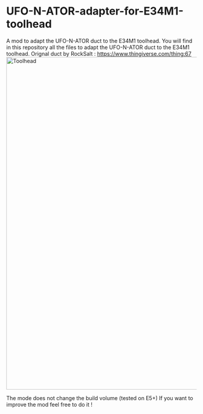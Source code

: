 # UFO-N-ATOR-adapter-for-E34M1-toolhead
A mod to adapt the UFO-N-ATOR duct to the E34M1 toolhead.
You will find in this repository all the files to adapt the UFO-N-ATOR duct to the E34M1 toolhead.
Orignal duct by RockSalt : https://www.thingiverse.com/thing:67      
<img width="730" height="878" alt="Toolhead" src="https://github.com/user-attachments/assets/7afd1039-e0ec-4ff7-9d64-9f07db8b861a" />


The mode does not change the build volume (tested on E5+)
If you want to improve the mod feel free to do it !
